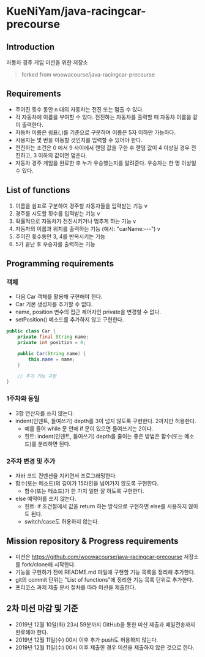 # KueNiYam/java-racingcar-precourse

## Introduction
자동차 경주 게임 미션을 위한 저장소
> forked from woowacourse/java-racingcar-precourse

## Requirements
 - 주어진 횟수 동안 n 대의 자동차는 전진 또는 멈출 수 있다.
 - 각 자동차에 이름을 부여할 수 있다. 전진하는 자동차를 출력할 때 자동차 이름을 같이 출력한다.
 - 자동차 이름은 쉼표(,)를 기준으로 구분하며 이름은 5자 이하만 가능하다.
 - 사용자는 몇 번을 이동할 것인지를 입력할 수 있어야 한다.
 - 전진하는 조건은 0 에서 9 사이에서 랜덤 값을 구한 후 랜덤 값이 4 이상일 경우 전진하고, 3 이하의 값이면 멈춘다.
 - 자동차 경주 게임을 완료한 후 누가 우승했는지를 알려준다. 우승자는 한 명 이상일 수 있다.
 
 ## List of functions
 1. 이름을 쉼표로 구분하여 경주할 자동차들을 입력받는 기능 v
 2. 경주를 시도할 횟수를 입력받는 기능 v
 3. 확률적으로 자동차가 전진시키거나 멈추게 하는 기능 v
 4. 자동차의 이름과 위치를 출력하는 기능 (예시: "carName:---") v
 5. 주어진 횟수동안 3, 4를 반복시키는 기능
 6. 5가 끝난 후 우승자를 출력하는 기능
 
 ## Programming requirements
 ### 객체
 - 다음 Car 객체를 활용해 구현해야 한다.
 - Car 기본 생성자를 추가할 수 없다.
 - name, position 변수의 접근 제어자인 private을 변경할 수 없다.
 - setPosition() 메소드를 추가하지 않고 구현한다.
 
```java
public class Car {
    private final String name;
    private int position = 0;

    public Car(String name) {
        this.name = name;
    }

    // 추가 기능 구현
}
```

### 1주차와 동일
 - 3항 연산자를 쓰지 않는다.
 - indent(인덴트, 들여쓰기) depth를 3이 넘지 않도록 구현한다. 2까지만 허용한다.
    - 예를 들어 while 문 안에 if 문이 있으면 들여쓰기는 2이다.
    - 힌트: indent(인덴트, 들여쓰기) depth를 줄이는 좋은 방법은 함수(또는 메소드)를 분리하면 된다.
    
### 2주차 변경 및 추가
 - 자바 코드 컨벤션을 지키면서 프로그래밍한다.
 - 함수(또는 메소드)의 길이가 15라인을 넘어가지 않도록 구현한다.
    - 함수(또는 메소드)가 한 가지 일만 잘 하도록 구현한다.
 - else 예약어를 쓰지 않는다.
    - 힌트: if 조건절에서 값을 return 하는 방식으로 구현하면 else를 사용하지 않아도 된다.
    - switch/case도 허용하지 않는다.
    
## Mission repository & Progress requirements
 - 미션은 https://github.com/woowacourse/java-racingcar-precourse 저장소를 fork/clone해 시작한다.
 - 기능을 구현하기 전에 README.md 파일에 구현할 기능 목록을 정리해 추가한다.
 - git의 commit 단위는 "List of functions"에 정리한 기능 목록 단위로 추가한다.
 - 프리코스 과제 제출 문서 절차를 따라 미션을 제출한다.
 
 ## 2차 미션 마감 및 기준
  - 2019년 12월 10일(화) 23시 59분까지 GitHub을 통한 미션 제출과 메일전송까지 완료해야 한다.
  - 2019년 12월 11일(수) 00시 이후 추가 push도 허용하지 않는다.
  - 2019년 12월 11일(수) 00시 이후 제출한 경우 미션을 제출하지 않은 것으로 한다.